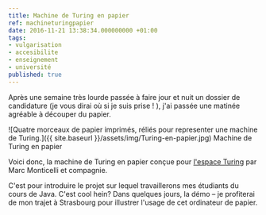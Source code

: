 ```yaml
---
title: Machine de Turing en papier
ref: machineturingpapier
date: 2016-11-21 13:38:34.000000000 +01:00
tags:
- vulgarisation
- accesibilite
- enseignement
- université
published: true
---
```


Après une semaine très lourde passée à faire jour et nuit un dossier de
candidature (je vous dirai où si je suis prise ! ), j'ai passée une
matinée agréable à découper du papier.

![Quatre morceaux de papier imprimés, réliés pour representer une machine de Turing.]({{ site.baseurl }}/assets/img/Turing-en-papier.jpg)
Machine de Turing en papier

Voici donc, la machine de Turing en papier conçue pour [l'espace Turing](http://www.espace-turing.fr) par Marc Monticelli et compagnie.

C'est pour introduire le projet sur lequel travaillerons mes étudiants du cours de Java. C'est cool hein? Dans quelques jours, la démo – je profiterai de mon trajet à Strasbourg pour illustrer l'usage de cet ordinateur de papier.
